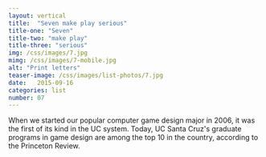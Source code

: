 ```yaml
---
layout: vertical
title:  "Seven make play serious"
title-one: "Seven"
title-two: "make play"
title-three: "serious"
img: /css/images/7.jpg
mimg: /css/images/7-mobile.jpg
alt: "Print letters"
teaser-image: /css/images/list-photos/7.jpg
date:   2015-09-16
categories: list
number: 07
---
```

When we started our popular computer game design major in 2006, it was the first of its kind in the UC system. Today, UC Santa Cruz's graduate programs in game design are among the top 10 in the country, according to the Princeton Review. 